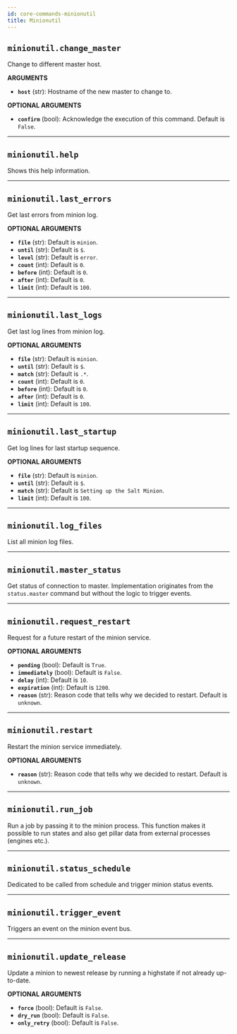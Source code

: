 ```yaml
---
id: core-commands-minionutil
title: Minionutil
---
```


## `minionutil.change_master`

Change to different master host.

**ARGUMENTS**

  - **`host`** (str): Hostname of the new master to change to.

**OPTIONAL ARGUMENTS**

  - **`confirm`** (bool): Acknowledge the execution of this command. Default is `False`.


----
## `minionutil.help`

Shows this help information.


----
## `minionutil.last_errors`

Get last errors from minion log.

**OPTIONAL ARGUMENTS**

  - **`file`** (str): Default is `minion`.
  - **`until`** (str): Default is `$`.
  - **`level`** (str): Default is `error`.
  - **`count`** (int): Default is `0`.
  - **`before`** (int): Default is `0`.
  - **`after`** (int): Default is `0`.
  - **`limit`** (int): Default is `100`.


----
## `minionutil.last_logs`

Get last log lines from minion log.

**OPTIONAL ARGUMENTS**

  - **`file`** (str): Default is `minion`.
  - **`until`** (str): Default is `$`.
  - **`match`** (str): Default is `.*`.
  - **`count`** (int): Default is `0`.
  - **`before`** (int): Default is `0`.
  - **`after`** (int): Default is `0`.
  - **`limit`** (int): Default is `100`.


----
## `minionutil.last_startup`

Get log lines for last startup sequence.

**OPTIONAL ARGUMENTS**

  - **`file`** (str): Default is `minion`.
  - **`until`** (str): Default is `$`.
  - **`match`** (str): Default is `Setting up the Salt Minion`.
  - **`limit`** (int): Default is `100`.


----
## `minionutil.log_files`

List all minion log files.


----
## `minionutil.master_status`

Get status of connection to master.
Implementation originates from the `status.master` command but without the logic to trigger events.


----
## `minionutil.request_restart`

Request for a future restart of the minion service.

**OPTIONAL ARGUMENTS**

  - **`pending`** (bool): Default is `True`.
  - **`immediately`** (bool): Default is `False`.
  - **`delay`** (int): Default is `10`.
  - **`expiration`** (int): Default is `1200`.
  - **`reason`** (str): Reason code that tells why we decided to restart. Default is `unknown`.


----
## `minionutil.restart`

Restart the minion service immediately.

**OPTIONAL ARGUMENTS**

  - **`reason`** (str): Reason code that tells why we decided to restart. Default is `unknown`.


----
## `minionutil.run_job`

Run a job by passing it to the minion process.
This function makes it possible to run states and also get pillar data from external processes (engines etc.).


----
## `minionutil.status_schedule`

Dedicated to be called from schedule and trigger minion status events.


----
## `minionutil.trigger_event`

Triggers an event on the minion event bus.


----
## `minionutil.update_release`

Update a minion to newest release by running a highstate if not already up-to-date.

**OPTIONAL ARGUMENTS**

  - **`force`** (bool): Default is `False`.
  - **`dry_run`** (bool): Default is `False`.
  - **`only_retry`** (bool): Default is `False`.
